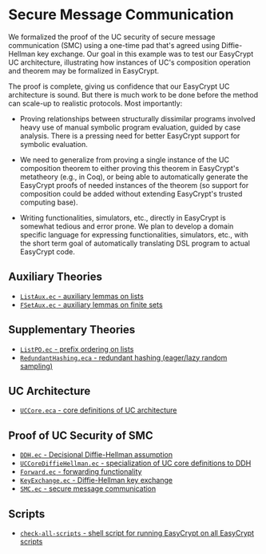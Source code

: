Secure Message Communication
====================================================================

We formalized the proof of the UC security of secure message
communication (SMC) using a one-time pad that's agreed using
Diffie-Hellman key exchange. Our goal in this example was to test our
EasyCrypt UC architecture, illustrating how instances of UC's
composition operation and theorem may be formalized in EasyCrypt.

The proof is complete, giving us confidence that our EasyCrypt UC
architecture is sound. But there is much work to be done before
the method can scale-up to realistic protocols. Most importantly:

* Proving relationships between structurally dissimilar programs involved
  heavy use of manual symbolic program evaluation, guided by case
  analysis. There is a pressing need for better EasyCrypt support for
  symbolic evaluation.

* We need to generalize from proving a single instance of the UC
  composition theorem to either proving this theorem in EasyCrypt's
  metatheory (e.g., in Coq), or being able to automatically generate
  the EasyCrypt proofs of needed instances of the theorem (so support
  for composition could be added without extending EasyCrypt's trusted
  computing base).

* Writing functionalities, simulators, etc., directly in EasyCrypt is
  somewhat tedious and error prone. We plan to develop a domain specific
  language for expressing functionalities, simulators, etc., with the
  short term goal of automatically translating DSL program to actual
  EasyCrypt code.

Auxiliary Theories
--------------------------------------------------------------------

* [`ListAux.ec` - auxiliary lemmas on lists](ListAux.ec)
* [`FSetAux.ec` - auxiliary lemmas on finite sets](FSetAux.ec)

Supplementary Theories
--------------------------------------------------------------------

* [`ListPO.ec` - prefix ordering on lists](ListPO.ec)
* [`RedundantHashing.eca` - redundant hashing (eager/lazy random
   sampling)](RedundantHashing.eca)

UC Architecture
--------------------------------------------------------------------
* [`UCCore.eca` - core definitions of UC architecture](UCCore.eca)

Proof of UC Security of SMC
--------------------------------------------------------------------

* [`DDH.ec` - Decisional Diffie-Hellman assumption](DDH.ec)
* [`UCCoreDiffieHellman.ec` - specialization of UC core definitions
   to DDH](UCCoreDiffieHellman.ec)
* [`Forward.ec` - forwarding functionality](Forward.ec)
* [`KeyExchange.ec` - Diffie-Hellman key exchange](KeyExchange.ec)
* [`SMC.ec` - secure message communication](SMC.ec)

Scripts
--------------------------------------------------------------------

* [`check-all-scripts` - shell script for running EasyCrypt on
   all EasyCrypt scripts](check-all-scripts)
